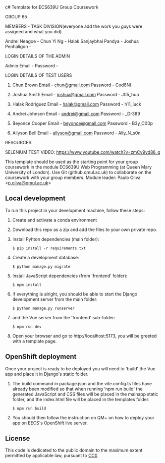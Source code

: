 c# Template for ECS639U Group Coursework

GROUP 65 

MEMBERS - TASK DIVISION(everyone add the work you guys were assigned and what you did)

Andrei Neagoe - 
Chun Yi Ng - 
Halak Sanjaybhai Pandya - 
Joshua Penhaligon - 

<!------------------- END OF SECTION -------------------->

LOGIN DETAILS OF THE ADMIN

Admin 
Email - 
Password - 


LOGIN DETAILS OF TEST USERS

1. Chun Brown
Email - chun@gmail.com
Password - Cod6N(

2. Joshua Smith
Email - joshua@gmail.com
Password - J05_hua

3. Halak Rodriguez
Email - halak@gmail.com
Password - h11_luck

4. Andrei Johnson
Email - andrei@gmail.com
Password -  _Dr389

5. Beyonce Cooper
Email - beyonce@gmail.com
Password - B3y_C00p 

6. Allyson Bell
Email - allyson@gmail.com
Password - Ally_N_s0n

<!------------------- END OF SECTION -------------------->

RESOURCES:

SELENIUM TEST VIDEO: https://www.youtube.com/watch?v=zmCv9vd88_g


This template should be used as the starting point for your group coursework in the module ECS639U Web Programming (at Queen Mary University of London). Use Git (github.qmul.ac.uk) to collaborate on the coursework with your group members. Module leader: Paulo Oliva <[p.oliva@qmul.ac.uk](mailto:p.oliva@qmul.ac.uk)>

## Local development

To run this project in your development machine, follow these steps:

1. Create and activate a conda environment

2. Download this repo as a zip and add the files to your own private repo.

3. Install Pyhton dependencies (main folder):

    ```console
    $ pip install -r requirements.txt
    ```

4. Create a development database:

    ```console
    $ python manage.py migrate
    ```

5. Install JavaScript dependencies (from 'frontend' folder):

    ```console
    $ npm install
    ```

6. If everything is alright, you should be able to start the Django development server from the main folder:

    ```console
    $ python manage.py runserver
    ```

7. and the Vue server from the 'frontend' sub-folder:

    ```console
    $ npm run dev
    ```

8. Open your browser and go to http://localhost:5173, you will be greeted with a template page.

## OpenShift deployment

Once your project is ready to be deployed you will need to 'build' the Vue app and place it in Django's static folder.

1. The build command in package.json and the vite.config.ts files have already been modified so that when running 'npm run build' the generated JavaScript and CSS files will be placed in the mainapp static folder, and the index.html file will be placed in the templates folder:

    ```console
    $ npm run build
    ```

2. You should then follow the instruction on QM+ on how to deploy your app on EECS's OpenShift live server.

## License

This code is dedicated to the public domain to the maximum extent permitted by applicable law, pursuant to [CC0](http://creativecommons.org/publicdomain/zero/1.0/).
